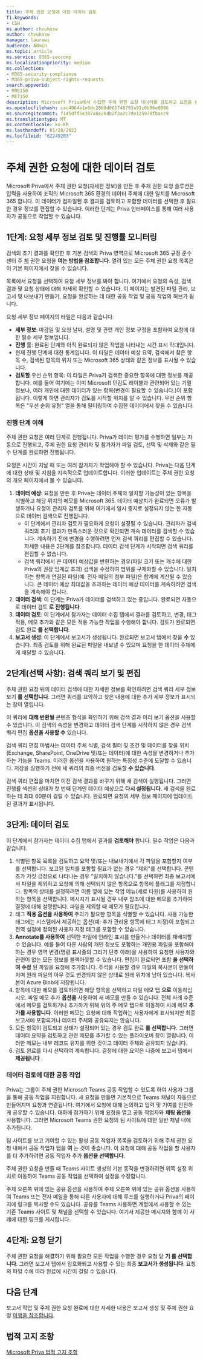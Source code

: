 ```yaml
---
title: 주체 권한 요청에 대한 데이터 검토
f1.keywords:
- CSH
ms.author: chvukosw
author: chvukosw
manager: laurawi
audience: Admin
ms.topic: article
ms.service: O365-seccomp
ms.localizationpriority: medium
ms.collection:
- M365-security-compliance
- M365-priva-subject-rights-requests
search.appverid:
- MOE150
- MET150
description: Microsoft Priva에서 수집한 주체 권한 요청 데이터를 검토하고 요청을 완료하기 위해 공동 작업을 하는 방법을 학습합니다.
ms.openlocfilehash: cac4064a1e0dc2860d061748793a91c0b86e0896
ms.sourcegitcommit: f145dff5e387a8e26db2f3a2c7de125978fbacc9
ms.translationtype: MT
ms.contentlocale: ko-KR
ms.lasthandoff: 01/28/2022
ms.locfileid: "62249203"
---
```

# <a name="review-data-for-a-subject-rights-request"></a>주체 권한 요청에 대한 데이터 검토

Microsoft Priva에서 주체 권한 요청[](subject-rights-requests-create.md)(자세한 정보)을 만든 후 주체 권한 요청 솔루션은 입력을 사용하여 조직의 Microsoft 365 환경의 데이터 주체에 대한 일치를 Microsoft 365 합니다. 이 데이터가 컴파일된 후 결과를 검토하고 포함할 데이터를 선택한 후 필요한 경우 정보를 편집할 수 있습니다. 이러한 단계는 Priva 인터페이스를 통해 여러 사용자가 공동으로 작업할 수 있습니다.

## <a name="step-1-review-request-details-and-monitor-progress"></a>1단계: 요청 세부 정보 검토 및 진행률 모니터링

검색의 초기 결과를 확인한 후 기본 검색의 Priva 영역으로 Microsoft 365 규정 준수 센터 주 [체](https://compliance.microsoft.com/) 권한 요청을 **여는 방법을 참조합니다**. 열려 있는 모든 주체 권한 요청 목록은 이 기본 페이지에서 찾을 수 있습니다.

목록에서 요청을 선택하여 요청 세부 정보를 봐야 합니다. 여기에서 요청의 속성, 검색 결과 및 요청 상태에 대해 자세히 확인할 수 있습니다. 이 페이지는 발견된 파일 관리, 보고서 및 내보내기 만들기, 요청을 완료하는 데 대한 공동 작업 및 공동 작업의 허브가 됩니다.

요청 세부 정보 페이지의 타일은 다음과 같습니다.

- **세부 정보**: 마감일 및 요청 날짜, 설명 및 관련 개인 정보 규정을 포함하여 요청에 대한 필수 세부 정보입니다.
- **진행** 률: 완료된 단계와 아직 완료되지 않은 작업을 나타내는 시간 표시 막대입니다.
- 현재 진행 단계에 대한 통계입니다. 이 타일은 데이터 예상 요약, 검색에서 찾은 항목 수, 검색된 항목의 위치 또는 Microsoft 365 상태와 같은 정보를 표시될 수 있습니다.
- **검토할** 우선 순위 항목: 이 타일은 Priva가 검색한 중요한 항목에 대한 정보를 제공합니다. 예를 들어 여기에는 이미 Microsoft 민감도 레이블과 관련되어 있는 기밀 정보나, 여러 개인에 대한 데이터가 있는 항목(변경이 필요할 수 있습니다.)이 포함됩니다. 이렇게 하면 관리자가 검토를 시작할 위치를 알 수 있습니다. 우선 순위 항목은 "우선 순위 유형" 열을 통해 필터링하여 수집한 데이터에서 찾을 수 있습니다.

### <a name="understand-progress-stages"></a>진행 단계 이해

주체 권한 요청은 여러 단계로 진행됩니다. Priva가 데이터 평가를 수행하면 일부는 자동으로 진행되고, 주체 권한 요청 관리자 및 참가자가 파일 검토, 선택 및 삭제와 같은 필수 단계를 완료하면 진행됩니다.

요청은 시간이 지날 때 또는 여러 참가자가 작업해야 할 수 있습니다. Priva는 다음 단계에 대한 상태 및 지침을 지속적으로 업데이트합니다. 이러한 업데이트는 주체 권한 요청의 개요 페이지에서 볼 수 있습니다.

1. **데이터 예상**: 요청을 만든 후 Priva는 데이터 주체와 일치할 가능성이 있는 항목을 식별하고 해당 위치의 메모를 Microsoft 365. 데이터 예상치가 완료되면 오류가 발생하거나 요청이 관리자 검토를 위해 여기에서 일시 중지로 설정되지 않는 한 자동으로 데이터 검색으로 진행됩니다.
   - 이 단계에서 관리자 검토가 필요하게 요청이 설정될 수 있습니다. 관리자가 검색 쿼리의 초기 결과가 만족스러운 것으로 확인되면 계속 데이터를 검색할 수 있습니다. 계속하기 전에 변경을 수행하려면 먼저 검색 쿼리를 편집할 수 있습니다. 자세한 내용은 2단계를 참조합니다. 데이터 검색 단계가 시작되면 검색 쿼리를 편집할 수 없습니다.
   - 검색 쿼리에서 큰 데이터 예상값을 반환하는 경우(파일 크기 또는 개수에 대한 Priva의 권장 임계값 초과) 검색을 수정하여 범위를 구체화할 수 있습니다. 일치하는 항목과 연결된 파일(예: 전자 메일의 첨부 파일)은 합계에 계산될 수 있습니다. 큰 데이터 예상 최대값을 초과하는 데이터 예상 데이터를 계속하려면 검색을 계속해야 합니다.
1. **데이터 검색**: 이 단계는 Priva가 데이터를 검색하고 있는 중입니다. 완료되면 자동으로 데이터 검토 **로 진행됩니다**.
1. **데이터 검토**: 이 단계에서 참가자는 데이터 수집 탭에서 결과를 검토하고, 변경,  태그 적용, 메모 추가와 같은 모든 적용 가능한 작업을 수행해야 합니다. 검토가 완료되면 검토 완료 **를 선택합니다**.
1. **보고서 생성**: 이 단계에서 보고서가 생성됩니다. 완료되면 보고서 탭에서 찾을 **수** 있습니다. 최종 검토를 위해 완료된 파일을 내보낼 수 있으며 요청을 한 데이터 주체에게 배달할 수 있습니다.

## <a name="step-2-optional-view-and-edit-search-queries"></a>2단계(선택 사항): 검색 쿼리 보기 및 편집

주체 권한 요청 뒤의 데이터 검색에 대한 자세한 정보를 확인하려면 검색 쿼리 세부 정보 보기 **를 선택합니다**. 그러면 쿼리를 요약하고 찾은 내용에 대한 추가 세부 정보가 표시되는 창이 열립니다.

이 쿼리에 **대해 반환될** 콘텐츠 형식을 확인하기 위해 검색 결과 미리 보기 옵션을 사용할 수 있습니다. 이 검색의 속성을 변경하고 데이터 검색 단계를 시작하지 않은 경우 검색 쿼리 편집 **옵션을 사용할 수** 있습니다.

검색 쿼리 편집 마법사는 데이터 주체 식별, 검색 필터 및 조건 및 데이터를 찾을 위치(Exchange, SharePoint, OneDrive 및/또는 데이터)에 대한 속성을 변경하거나 추가하는 기능을 Teams. 이러한 옵션을 사용하여 원하는 특정성 수준에 도달할 수 있습니다. 저장을 실행하기 전에 새 쿼리의 최종 버전을 검토할 **수 있습니다**.

검색 쿼리 편집을 마치면 이전 검색 결과를 바꾸기 위해 새 검색이 실행됩니다. 그러면 진행률 섹션의 상태가 첫  번째 단계인 데이터 예상으로 **다시 설정됩니다**. 새 검색을 완료하는 데 최대 60분이 걸릴 수 있습니다. 완료되면 요청의 세부 정보 페이지에 업데이트된 결과가 표시됩니다.

## <a name="step-3-review-data"></a>3단계: 데이터 검토

이 단계에서 참가자는 데이터 수집 탭에서 결과를 **검토해야** 합니다. 필수 작업은 다음과 같습니다.

1. 식별된 항목 목록을 검토하고 요약 및/또는 내보내기에서 각 파일을 포함할지 여부를 선택합니다. 보고된 일치를 포함할 필요가 없는 경우 "제외"를 선택합니다. 콘텐츠가 가짓 긍정으로 나타나는 경우 "일치하지 않습니다."를 선택하면 최종 보고서에서 파일을 제외하고 요청에 의해 선택되지 않은 항목으로 항목에 플래그를 지정합니다. 항목의 상태를 설정하려면 이름 옆에 있는 작업 메뉴(세로 타원)를 사용하여 원하는 항목을 선택합니다. 메시지가 표시될 경우 내부 참조에 대한 메모를 추가하여 결정에 대해 설명합니다. 파일을 제외할 때 메모가 필요합니다.
1. 태그 **적용 옵션을 사용하여** 주의가 필요한 항목을 식별할 수 있습니다. 사용 가능한 태그에는 시스템에서 제공하는 옵션(예: 추가 관리용 항목에 태그 지정)이 포함되고 전역 설정에 정의된 사용자 지정 태그를 포함할 수 있습니다.
1. **Annotate를 사용하여** 선택한 파일에 인라인 표시를 만들거나 데이터를 재배치할 수 있습니다. 예를 들어 다른 사람의 개인 정보도 포함하는 개인용 파일을 포함해야 하는 경우 영역 변경(명령 표시줄의 그리기 단추  아래)을 사용하여 요청한 사용자와 관련이 없는 모든 정보를 블랙아웃할 수 있습니다. 편집이 완료되면 포함 **을 선택하여 수정** 된 파일을 요청에 추가합니다. 주석을 사용할 경우 파일의 복사본이 만들어지며 원래 파일의 아무 것도 변경되지 않은 상태로 원래 위치에 남아 있습니다. 복사본이 Azure Blob에 저장됩니다.
1. 항목에 대한 메모를 검토하려면 해당 항목을 선택하고 파일 메모 탭 **으로** 이동하십시오. 파일 메모 추가 **옵션을** 사용하여 새 메모를 만들 수 있습니다. 전체 사례 수준에서 메모를 검토하거나 추가하기 위해 위의 주 메모 탭으로  이동하여 사례 메모 **추가를 사용합니다**. 이러한 메모는 요청에 대해 작업하는 사용자에게 표시되지만 최종 보고서에 포함되거나 데이터 주체와 공유되지는 않습니다.
1. 모든 항목이 검토되고 상태가 설정되어 있는 경우 검토 완료 **를 선택합니다**. 그러면 데이터 요약을 검토하고 관련 메모를 추가할 수 있는 플라이오버 창이 열립니다. 이러한 메모는 내부 레코드 유지를 위한 것이고 데이터 주체와 공유되지 않습니다.
1. 검토 완료를 다시 선택하여 계속합니다. 결정에 대한 요약은 나중에 보고서 탭에서 **제공됩니다** .

### <a name="collaborate-on-data-review"></a>데이터 검토에 대한 공동 작업

Priva는 그룹이 주체 권한 Microsoft Teams 공동 작업할 수 있도록 하여 사용자 그룹을 통해 공동 작업을 지원합니다. 새 요청을 만들면 기본적으로 Teams 채널이 자동으로 만들어지며 요청과 연결됩니다. 여기에서 요청에 대해 논의하고 입력 및 기여를 안전하게 공유할 수 있습니다. 대화에 참가하기 위해 요청을 열고 공동 작업자와 **채팅 옵션을** 사용합니다. 그러면 Microsoft Teams 권한 요청의 팀 사이트에 대한 일반 채널 내에 추가됩니다.

팀 사이트를 보고 기여할 수 있는 활성 공동 작업자 목록을 검토하기 위해 주체 권한 요청 내에서 공동 작업자 탭을 **여** 는 것이 좋습니다. 이 요청에 대해 공동 작업을 할 사용자를 더 추가하려면 공동 작업자 추가 **옵션을 선택합니다**.

주체 권한 요청을 만들 때 Teams 사이트 생성의 기본 동작을 변경하려면 위쪽 설정 위치로 이동하여 Teams  공동 작업을 선택하여 설정을 수정합니다.

주체 오른쪽 위에 있는  공유 옵션을 사용하여 주체 오른쪽 위에 있는 공유 옵션을 사용하여 Teams 또는 전자 메일을 통해 다른 사용자에 대해 루프를 실행하거나 Priva의 페이지에 링크를 복사할 수도 있습니다. 공유를 Teams 사용하면 계정에서 사용할 수 있는 기존 Teams 사이트 및 채널을 선택할 수 있습니다. 여기서 제공한 메시지와 함께 이 사례에 대한 링크를 게시합니다.

## <a name="step-4-close-the-request"></a>4단계: 요청 닫기

주체 권한 요청을 해결하기 위해 필요한 모든 작업을 수행한 경우 요청 닫 **기 를 선택합니다**. 그러면 보고서 탭에서 암호화되고 사용할 수 있는 최종 **보고서가 생성됩니다**. 요청의 파일 수에 따라 완료에 시간이 걸릴 수 있습니다.

## <a name="next-steps"></a>다음 단계
보고서 작업 및 주체 권한 요청 완료에 대한 자세한 내용은 보고서 생성 및 주체 권한 요청 [이행을 참조합니다](subject-rights-requests-reports.md).

## <a name="legal-disclaimer"></a>법적 고지 조항

[Microsoft Priva 법적 고지 조항](priva-disclaimer.md)

